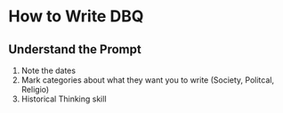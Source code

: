# How to Write DBQ
## Understand the Prompt
1. Note the dates 
2. Mark categories about what they want you to write (Society, Politcal, Religio)
3. Historical Thinking skill
